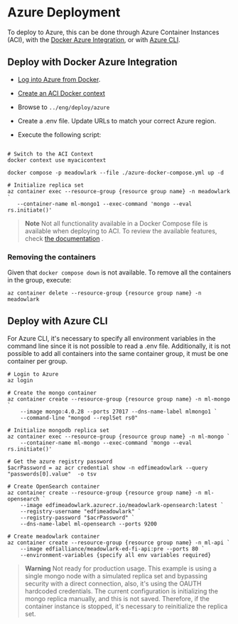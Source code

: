 # Azure Deployment

To deploy to Azure, this can be done through Azure Container Instances (ACI),
with the [Docker Azure
Integration](https://docs.docker.com/cloud/aci-integration/), or with [Azure
CLI](https://learn.microsoft.com/en-us/cli/azure/install-azure-cli).

## Deploy with Docker Azure Integration

- [Log into Azure from
  Docker](https://docs.docker.com/cloud/aci-integration/#log-into-azure).

- [Create an ACI Docker
  context](https://docs.docker.com/cloud/aci-integration/#create-an-aci-context)

- Browse to `../eng/deploy/azure`

- Create a .env file. Update URLs to match your correct Azure region.

- Execute the following script:

```Shell

# Switch to the ACI Context
docker context use myacicontext

docker compose -p meadowlark --file ./azure-docker-compose.yml up -d

# Initialize replica set
az container exec --resource-group {resource group name} -n meadowlark `
   --container-name ml-mongo1 --exec-command 'mongo --eval rs.initiate()'

```

> **Note** Not all functionality available in a Docker Compose file is available
> when deploying to ACI. To review the available features, check [the
> documentation](https://docs.docker.com/cloud/aci-compose-features/) .

### Removing the containers

Given that `docker compose down` is not available. To remove all the containers
in the group, execute:

```Shell
az container delete --resource-group {resource group name} -n meadowlark
```

## Deploy with Azure CLI

For Azure CLI, it's necessary to specify all environment variables in the
command line since it is not possible to read a .env file. Additionally, it is
not possible to add all containers into the same container group, it must be one
container per group.

```Shell
# Login to Azure
az login

# Create the mongo container
az container create --resource-group {resource group name} -n ml-mongo `
    --image mongo:4.0.28 --ports 27017 --dns-name-label mlmongo1 `
    --command-line "mongod --replSet rs0"

# Initialize mongodb replica set
az container exec --resource-group {resource group name} -n ml-mongo `
    --container-name ml-mongo --exec-command 'mongo --eval rs.initiate()'

# Get the azure registry password
$acrPassword = az acr credential show -n edfimeadowlark --query "passwords[0].value"  -o tsv

# Create OpenSearch container
az container create --resource-group {resource group name} -n ml-opensearch `
    --image edfimeadowlark.azurecr.io/meadowlark-opensearch:latest `
    --registry-username "edfimeadowlark" `
    --registry-password "$acrPassword" `
    --dns-name-label ml-opensearch --ports 9200

# Create meadowlark container
az container create --resource-group {resource group name} -n ml-api `
    --image edfialliance/meadowlark-ed-fi-api:pre --ports 80 `
    --environment-variables {specify all env variables required}
```

> **Warning** Not ready for production usage. This example is using a single
> mongo node with a simulated replica set and bypassing security with a direct
> connection, also, it's using the OAUTH hardcoded credentials. The current
> configuration is initializing the mongo replica manually, and this is not
> saved. Therefore, if the container instance is stopped, it's necessary to
> reinitialize the replica set.
